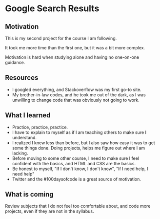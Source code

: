 # Google Search Results

## Motivation

This is my second project for the course I am following.

It took me more time than the first one, but it was a bit more complex.

Motivation is hard when studying alone and having no one-on-one guidance.

## Resources
* I googled everything, and Stackoverflow was my first go-to site.
* My brother-in-law codes, and he took me out of the dark, as I was unwilling to change code that was obviously not going to work.

## What I learned
* Practice, practice, practice.
* I have to explain to myself as if I am teaching others to make sure I understand.
* I realized I knew less than before, but I also saw how easy it was to get some things done. Doing projects, helps me figure out where I am lacking.
* Before moving to some other course, I need to make sure I feel confident with the basics, and HTML and CSS are the basics.
* Be honest to myself, "If I don't know, I don't know", "If I need help, I need help"
* Twitter and the #100daysofcode is a great source of motivation.

## What is coming

Review subjects that I do not feel too comfortable about, and code more projects, even if they are not in the syllabus.